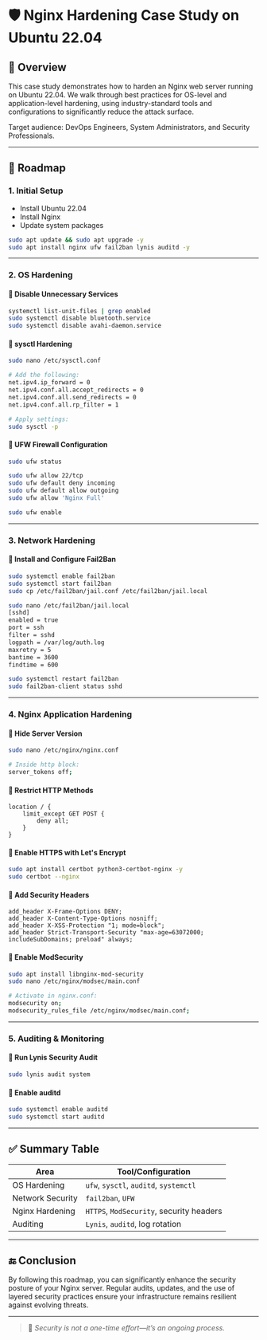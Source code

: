 # 🛡️ Nginx Hardening Case Study on Ubuntu 22.04

## 📌 Overview
This case study demonstrates how to harden an Nginx web server running on Ubuntu 22.04. We walk through best practices for OS-level and application-level hardening, using industry-standard tools and configurations to significantly reduce the attack surface.

Target audience: DevOps Engineers, System Administrators, and Security Professionals.

---

## 🧭 Roadmap

### 1. Initial Setup
- Install Ubuntu 22.04
- Install Nginx
- Update system packages

```bash
sudo apt update && sudo apt upgrade -y
sudo apt install nginx ufw fail2ban lynis auditd -y
```

---

### 2. OS Hardening

#### 🔹 Disable Unnecessary Services
```bash
systemctl list-unit-files | grep enabled
sudo systemctl disable bluetooth.service
sudo systemctl disable avahi-daemon.service
```

#### 🔹 sysctl Hardening
```bash
sudo nano /etc/sysctl.conf

# Add the following:
net.ipv4.ip_forward = 0
net.ipv4.conf.all.accept_redirects = 0
net.ipv4.conf.all.send_redirects = 0
net.ipv4.conf.all.rp_filter = 1

# Apply settings:
sudo sysctl -p
```

#### 🔹 UFW Firewall Configuration
```bash
sudo ufw status

sudo ufw allow 22/tcp
sudo ufw default deny incoming
sudo ufw default allow outgoing
sudo ufw allow 'Nginx Full'

sudo ufw enable
```

---

### 3. Network Hardening

#### 🔹 Install and Configure Fail2Ban
```bash
sudo systemctl enable fail2ban
sudo systemctl start fail2ban
sudo cp /etc/fail2ban/jail.conf /etc/fail2ban/jail.local

sudo nano /etc/fail2ban/jail.local
[sshd]
enabled = true
port = ssh
filter = sshd
logpath = /var/log/auth.log
maxretry = 5
bantime = 3600
findtime = 600

sudo systemctl restart fail2ban
sudo fail2ban-client status sshd

```

---

### 4. Nginx Application Hardening

#### 🔹 Hide Server Version
```bash
sudo nano /etc/nginx/nginx.conf

# Inside http block:
server_tokens off;
```

#### 🔹 Restrict HTTP Methods
```nginx
location / {
    limit_except GET POST {
        deny all;
    }
}
```

#### 🔹 Enable HTTPS with Let's Encrypt
```bash
sudo apt install certbot python3-certbot-nginx -y
sudo certbot --nginx
```

#### 🔹 Add Security Headers
```nginx
add_header X-Frame-Options DENY;
add_header X-Content-Type-Options nosniff;
add_header X-XSS-Protection "1; mode=block";
add_header Strict-Transport-Security "max-age=63072000; includeSubDomains; preload" always;
```

#### 🔹 Enable ModSecurity
```bash
sudo apt install libnginx-mod-security
sudo nano /etc/nginx/modsec/main.conf

# Activate in nginx.conf:
modsecurity on;
modsecurity_rules_file /etc/nginx/modsec/main.conf;
```

---

### 5. Auditing & Monitoring

#### 🔹 Run Lynis Security Audit
```bash
sudo lynis audit system
```

#### 🔹 Enable auditd
```bash
sudo systemctl enable auditd
sudo systemctl start auditd
```

---

## ✅ Summary Table

| Area             | Tool/Configuration                |
|------------------|------------------------------------|
| OS Hardening     | `ufw`, `sysctl`, `auditd`, `systemctl` |
| Network Security | `fail2ban`, `UFW`                 |
| Nginx Hardening  | `HTTPS`, `ModSecurity`, security headers |
| Auditing         | `Lynis`, `auditd`, log rotation    |

---

## 🔚 Conclusion
By following this roadmap, you can significantly enhance the security posture of your Nginx server. Regular audits, updates, and the use of layered security practices ensure your infrastructure remains resilient against evolving threats.

---

> 🧠 _Security is not a one-time effort—it’s an ongoing process._
